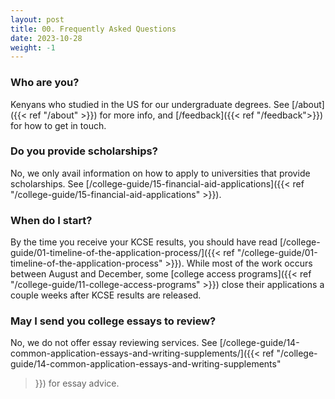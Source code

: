 ```yaml
---
layout: post
title: 00. Frequently Asked Questions
date: 2023-10-28
weight: -1
---
```


### Who are you?

Kenyans who studied in the US for our undergraduate degrees. See
[/about]({{< ref "/about" >}}) for more info, and [/feedback]({{<
ref "/feedback">}}) for how to get in touch.

### Do you provide scholarships?

No, we only avail information on how to apply to universities that
provide scholarships. See
[/college-guide/15-financial-aid-applications]({{< ref
"/college-guide/15-financial-aid-applications" >}}).

### When do I start?

By the time you receive your KCSE results, you should have read
[/college-guide/01-timeline-of-the-application-process/]({{< ref
"/college-guide/01-timeline-of-the-application-process" >}}). While most
of the work occurs between August and December, some [college access
programs]({{< ref "/college-guide/11-college-access-programs" >}}) close
their applications a couple weeks after KCSE results are released.

### May I send you college essays to review?

No, we do not offer essay reviewing services. See
[/college-guide/14-common-application-essays-and-writing-supplements/]({{<
ref
"/college-guide/14-common-application-essays-and-writing-supplements"
>}}) for essay advice.
